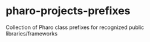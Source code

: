 # pharo-projects-prefixes
Collection of Pharo class prefixes for recognized public libraries/frameworks

